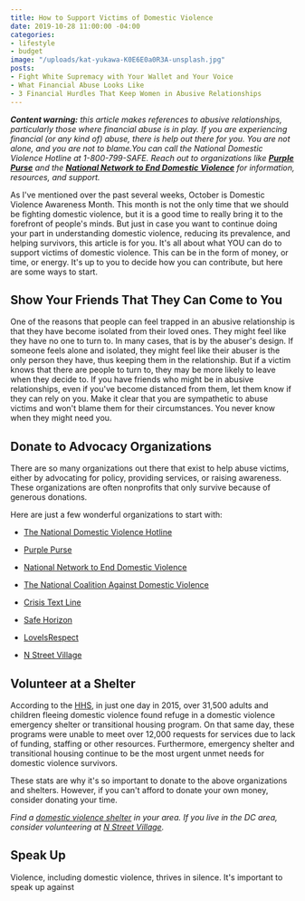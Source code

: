 ```yaml
---
title: How to Support Victims of Domestic Violence
date: 2019-10-28 11:00:00 -04:00
categories:
- lifestyle
- budget
image: "/uploads/kat-yukawa-K0E6E0a0R3A-unsplash.jpg"
posts:
- Fight White Supremacy with Your Wallet and Your Voice
- What Financial Abuse Looks Like
- 3 Financial Hurdles That Keep Women in Abusive Relationships
---
```


***Content warning:** this article makes references to abusive relationships, particularly those where financial abuse is in play. If you are experiencing financial (or any kind of) abuse, there is help out there for you. You are not alone, and you are not to blame.You can call the National Domestic Violence Hotline at 1-800-799-SAFE. Reach out to organizations like **[Purple Purse](http://purplepurse.com/)** and the **[National Network to End Domestic Violence](http://www.womenslaw.org/laws_state_type.php?id=14107&state_code=PG&open_id=all)** for information, resources, and support.*

As I've mentioned over the past several weeks, October is Domestic Violence Awareness Month. This month is not the only time that we should be fighting domestic violence, but it is a good time to really bring it to the forefront of people's minds. But just in case you want to continue doing your part in understanding domestic violence, reducing its prevalence, and helping survivors, this article is for you. It's all about what YOU can do to support victims of domestic violence. This can be in the form of money, or time, or energy. It's up to you to decide how you can contribute, but here are some ways to start.

## Show Your Friends That They Can Come to You

One of the reasons that people can feel trapped in an abusive relationship is that they have become isolated from their loved ones. They might feel like they have no one to turn to. In many cases, that is by the abuser's design. If someone feels alone and isolated, they might feel like their abuser is the only person they have, thus keeping them in the relationship. But if a victim knows that there are people to turn to, they may be more likely to leave when they decide to. If you have friends who might be in abusive relationships, even if you've become distanced from them, let them know if they can rely on you. Make it clear that you are sympathetic to abuse victims and won't blame them for their circumstances. You never know when they might need you.

## Donate to Advocacy Organizations

There are so many organizations out there that exist to help abuse victims, either by advocating for policy, providing services, or raising awareness. These organizations are often nonprofits that only survive because of generous donations.

Here are just a few wonderful organizations to start with:

* [The National Domestic Violence Hotline](https://www.thehotline.org/)

* [Purple Purse](https://www.purplepurse.com/)

* [National Network to End Domestic Violence](https://nnedv.org/)

* [The National Coalition Against Domestic Violence](https://www.ncadv.org/)

* [Crisis Text Line](https://www.crisistextline.org/)

* [Safe Horizon](https://www.safehorizon.org/)

* [LoveIsRespect](https://www.loveisrespect.org/)

* [N Street Village](https://www.nstreetvillage.org/)

## Volunteer at a Shelter

According to the [HHS](https://www.acf.hhs.gov/fysb/resource/dv-homelessness-stats-2016), in just one day in 2015, over 31,500 adults and children fleeing domestic violence found refuge in a domestic violence emergency shelter or transitional housing program. On that same day, these programs were unable to meet over 12,000 requests for services due to lack of funding, staffing or other resources. Furthermore, emergency shelter and transitional housing continue to be the most urgent unmet needs for domestic violence survivors.

These stats are why it's so important to donate to the above organizations and shelters. However, if you can't afford to donate your own money, consider donating your time. 

*Find a [domestic violence shelter](https://www.womenslaw.org/find-help/advocates-and-shelters) in your area. If you live in the DC area, consider volunteering at [N Street Village](https://www.nstreetvillage.org/).*

## Speak Up

Violence, including domestic violence, thrives in silence. It's important to speak up against